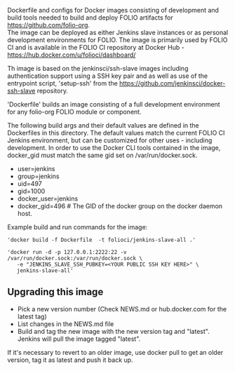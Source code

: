 Dockerfile and configs for Docker images consisting of development and build 
tools needed to build and deploy FOLIO artifacts for https://github.com/folio-org.  
The image can be deployed as either Jenkins slave instances or as personal development 
environments for FOLIO.  The image is primarily used by FOLIO CI and is available
in the FOLIO CI repository at Docker Hub - https://hub.docker.com/u/folioci/dashboard/

Th image is based on the jenkinsci/ssh-slave images including authentication support
using a SSH key pair and as well as use of the entrypoint script, 'setup-ssh' from the 
https://github.com/jenkinsci/docker-ssh-slave repository.

'Dockerfile' builds an image consisting of a full development environment for any
folio-org FOLIO module or component.  

The following build args and their default values are defined in the Dockerfiles
in this directory.  The default values match the current FOLIO CI Jenkins environment,
but can be customized for other uses - including development. In order to use the
Docker CLI tools contained in the image, docker_gid must match the same gid set on
/var/run/docker.sock.


 * user=jenkins
 * group=jenkins
 * uid=497
 * gid=1000
 * docker_user=jenkins
 * docker_gid=496  # The GID of the docker group on the docker daemon host.

Example build and run commands for the image:

```
'docker build -f Dockerfile  -t folioci/jenkins-slave-all .'

'docker run -d -p 127.0.0.1:2222:22 -v /var/run/docker.sock:/var/run/docker.sock \
   -e "JENKINS_SLAVE_SSH_PUBKEY=<YOUR PUBLIC SSH KEY HERE>" \
   jenkins-slave-all'
```

## Upgrading this image
* Pick a new version number (Check NEWS.md or hub.docker.com for the latest tag)
* List changes in the NEWS.md file
* Build and tag the new image with the new version tag and "latest". Jenkins will pull the image tagged "latest".

If it's necessary to revert to an older image, use docker pull to get an older version, tag it as latest and push it back up.
